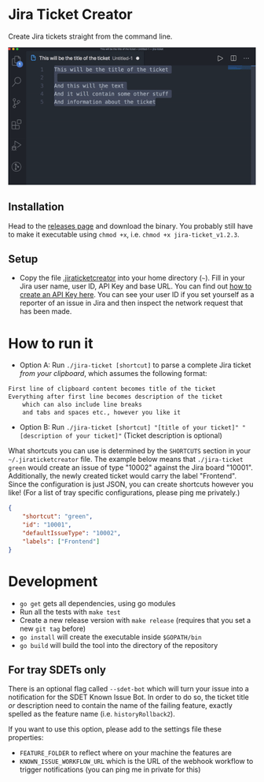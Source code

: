 Jira Ticket Creator
===================

Create Jira tickets straight from the command line.

![](demo.gif "demo")

## Installation
Head to the [releases page](https://github.com/rickschubert/jira-ticket/releases) and download the binary. You probably still have to make it executable using `chmod +x`, i.e. `chmod +x jira-ticket_v1.2.3`.

## Setup
- Copy the file [.jiraticketcreator](https://github.com/rickschubert/jira-ticket/blob/master/.jiraticketcreator) into your home directory (`~`). Fill in your Jira user name, user ID, API Key and base URL. You can find out [how to create an API Key here](https://confluence.atlassian.com/cloud/api-tokens-938839638.html). You can see your user ID if you set yourself as a reporter of an issue in Jira and then inspect the network request that has been made.

# How to run it

* Option A: Run `./jira-ticket [shortcut]` to parse a complete Jira ticket *from your clipboard*, which assumes the following format:

```
First line of clipboard content becomes title of the ticket
Everything after first line becomes description of the ticket
    which can also include line breaks
    and tabs and spaces etc., however you like it
```

* Option B: Run `./jira-ticket [shortcut] "[title of your ticket]" "[description of your ticket]"` (Ticket description is optional)

What shortcuts you can use is determined by the `SHORTCUTS` section in your `~/.jiraticketcreator` file. The example below means that `./jira-ticket green` would create an issue of type "10002" against the Jira board "10001". Additionally, the newly created ticket would carry the label "Frontend". Since the configuration is just JSON, you can create shortcuts however you like! (For a list of tray specific configurations, please ping me privately.)

```json
{
    "shortcut": "green",
    "id": "10001",
    "defaultIssueType": "10002",
    "labels": ["Frontend"]
}
```

# Development
- `go get` gets all dependencies, using go modules
- Run all the tests with `make test`
- Create a new release version with `make release` (requires that you set a new `git tag` before)
- `go install` will create the executable inside `$GOPATH/bin`
- `go build` will build the tool into the directory of the repository

## For tray SDETs only
There is an optional flag called `--sdet-bot` which will turn your issue into a notification for the SDET Known Issue Bot. In order to do so, the ticket title *or* description need to contain the name of the failing feature, exactly spelled as the feature name (i.e. `historyRollback2`).

If you want to use this option, please add to the settings file these properties:
* `FEATURE_FOLDER` to reflect where on your machine the features are
* `KNOWN_ISSUE_WORKFLOW_URL` which is the URL of the webhook workflow to trigger notifications (you can ping me in private for this)
